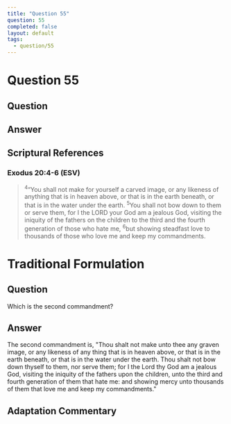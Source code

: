 ```yaml
---
title: "Question 55"
question: 55
completed: false
layout: default
tags:
  - question/55
---
```

# Question 55

## Question


## Answer


## Scriptural References
### Exodus 20:4-6 (ESV)
> <sup>4</sup>“You shall not make for yourself a carved image, or any likeness of anything that is in heaven above, or that is in the earth beneath, or that is in the water under the earth.
> <sup>5</sup>You shall not bow down to them or serve them, for I the LORD your God am a jealous God, visiting the iniquity of the fathers on the children to the third and the fourth generation of those who hate me,
> <sup>6</sup>but showing steadfast love to thousands of those who love me and keep my commandments.

# Traditional Formulation
## Question
Which is the second commandment?

## Answer
The second commandment is, "Thou shalt not make unto thee any graven image, or any likeness of any thing that is in heaven above, or that is in the earth beneath, or that is in the water under the earth. Thou shalt not bow down thyself to them, nor serve them; for I the Lord thy God am a jealous God, visiting the iniquity of the fathers upon the children, unto the third and fourth generation of them that hate me: and showing mercy unto thousands of them that love me and keep my commandments."

## Adaptation Commentary
